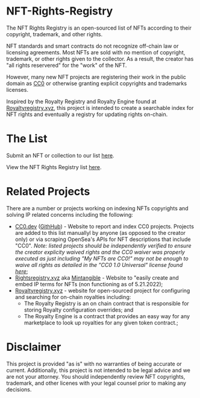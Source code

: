 # NFT-Rights-Registry

The NFT Rights Registry is an open-sourced list of NFTs according to their copyright, trademark, and other rights.

NFT standards and smart contracts do not recognize off-chain law or licensing agreements. Most NFTs are sold with no mention of copyright, trademark, or other rights given to the collector. As a result, the creator has "all rights reservered" for the "work" of the NFT.  

However, many new NFT projects are registering their work in the public domain as [CC0](https://creativecommons.org/choose/zero/waiver) or otherwise granting explicit copyrights and trademarks licenses. 

Inspired by the Royalty Registry and Royalty Engine found at [Royaltyregistry.xyz](https://royaltyregistry.xyz/), this project is intended to create a searchable index for NFT rights and eventually a registry for updating rights on-chain.

# The List
Submit an NFT or collection to our list [here](https://forms.gle/pzWoZMTDiDC5VDz99).

View the NFT Rights Registry list [here](https://docs.google.com/spreadsheets/d/1wkOv_yIwv6SU32I1vIZ7n24_1ZvgMfHbxxhaCTMN00s/edit?usp=sharing).

# Related Projects

There are a number or projects working on indexing NFTs copyrights and solving IP related concerns including the following:
* [CC0.dev](https://www.cc0.dev/) ([GithHub](https://github.com/JeanMarcSaad/cc0.dev)) - Website to report and index CC0 projects. Projects are added to this list manuallyl by anyone (as opposed to the creator only) or via scraping OpenSea's APIs for NFT descriptions that include "CC0". *Note: listed projects should be independently verified to ensure the creator explicity waived rights and the CC0 waiver was properly executed as just including "My NFTs are CC0!" may not be enough to waive all rights as detailed in the "CC0 1.0 Universal" license found [here](https://creativecommons.org/choose/zero/waiver)*;
*  [Rightsregistry.xyz](https://rightsregistry.xyz/) aka [Mintangible]([mintangible.io](https://mintangible.io)) - Website to "easily create and embed IP terms for NFTs (non functioning as of 5.21.2022);
*  [Royaltyregistry.xyz](https://royaltyregistry.xyz/) - website for open-sourced project for configuring and searching for on-chain royalties including:
    - The Royalty Registry is an on chain contract that is responsible for storing Royalty configuration overrides; and
    - The Royalty Engine is a contract that provides an easy way for any marketplace to look up royalties for any given token contract.;

# Disclaimer
This project is provided "as is" with no warranties of being accurate or current. Additionally, this project is not intended to be legal advice and we are not your attorney. You should independently review NFT copyrights, trademark, and other licenes with your legal counsel prior to making any decisions.
